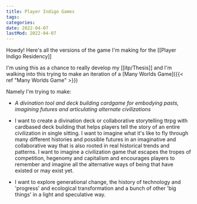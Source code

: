 ```yaml
---
title: Player Indigo Games
tags:
categories:
date: 2022-04-07
lastMod: 2022-04-07
---
```

Howdy! Here's all the versions of the game I'm making for the [[Player Indigo Residency]]

I'm using this as a chance to really develop my [[itp/Thesis]] and I'm walking into this trying to make an iteration of a [Many Worlds Game]({{< ref "Many Worlds Game" >}})



Namely I'm trying to make:


  + *A divination tool and deck building cardgame for embodying pasts, imagining futures and articulating alternate civilizations*


  + I want to create a divination deck or collaborative storytelling ttrpg with cardbased deck building that helps players tell the story of an entire civilization in single sitting. I want to imagine what it's like to fly through many different histories and possible futures in an imaginative and collaborative way that is also rooted in real historical trends and patterns. I want to imagine a civilization game that escapes the tropes of competition, hegenomy and capitalism and encourages players to remember and imagine all the alternative ways of being that have existed or may exist yet.


  + I want to explore generational change, the history of technology and 'progress' and ecological transformation and a bunch of other 'big things' in a light and speculative way.

